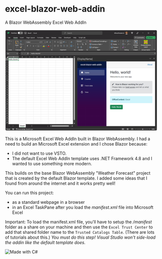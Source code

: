# excel-blazor-web-addin
A Blazor WebAssembly Excel Web AddIn 

![image](https://github.com/AlfredBr/excel-blazor-web-addin/blob/main/ExcelBlazorWebAddIn.png)

This is a Microsoft Excel Web AddIn built in Blazor WebAssembly.
I had a need to build an Microsoft Excel extension and I chose Blazor because:
* I did not want to use VSTO.  
* The default Excel Web AddIn template uses .NET Framework 4.8 and I wanted to use something more modern.

This builds on the base Blazor WebAssembly "Weather Forecast" project that is created by the default Blazor template.
I added some ideas that I found from around the internet and it works pretty well!

You can run this project:
- as a standard webpage in a browser 
- in an Excel TaskPane after you load the *manifest.xml* file into Microsoft Excel

Important: To load the manifest.xml file, you'll have to setup the */manifest* folder as a share on your machine and then use the ```Excel Trust Center``` to add that shared folder name to the ```Trusted Catalogs Table```.  (There are lots of tutorials about this.)  *You must do this step! Visual Studio won't side-load the addin like the default template does.*

![Made with C#](https://forthebadge.com/images/badges/made-with-c-sharp.svg)
